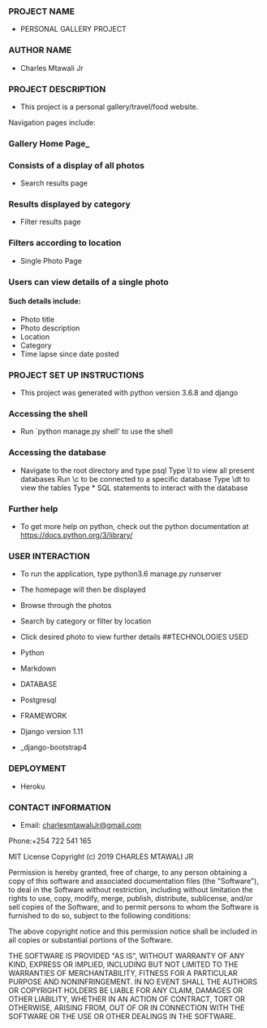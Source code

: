 ### PROJECT NAME
* PERSONAL GALLERY PROJECT
### AUTHOR NAME
* Charles Mtawali Jr
### PROJECT DESCRIPTION
* This project is a personal gallery/travel/food website.

Navigation pages include:

### Gallery Home Page_

### Consists of a display of all photos
* Search results page

### Results displayed by category
* Filter results page

### Filters according to location
* Single Photo Page

### Users can view details of a single photo
#### Such details include:
* Photo title
* Photo description
* Location
* Category
* Time lapse since date posted

### PROJECT SET UP INSTRUCTIONS
* This project was generated with python version 3.6.8 and django

### Accessing the shell
* Run `python manage.py shell' to use the shell

### Accessing the database
* Navigate to the root directory and type psql Type \l to view all present databases Run \c to be connected to a specific database Type \dt to view the tables Type * SQL statements to interact with the database

### Further help
* To get more help on python, check out the python documentation at https://docs.python.org/3/library/

### USER INTERACTION
* To run the application, type python3.6 manage.py runserver
* The homepage will then be displayed
* Browse through the photos
* Search by category or filter by location
* Click desired photo to view further details
##TECHNOLOGIES USED


* Python

* Markdown

* DATABASE

* Postgresql
* FRAMEWORK
* Django version 1.11

* _django-bootstrap4

### DEPLOYMENT 
* Heroku
### CONTACT INFORMATION
* Email: charlesmtawaliJr@gmail.com

Phone:+254 722 541 165

MIT License
Copyright (c) 2019 CHARLES MTAWALI JR

Permission is hereby granted, free of charge, to any person obtaining a copy of this software and associated documentation files (the "Software"), to deal in the Software without restriction, including without limitation the rights to use, copy, modify, merge, publish, distribute, sublicense, and/or sell copies of the Software, and to permit persons to whom the Software is furnished to do so, subject to the following conditions:

The above copyright notice and this permission notice shall be included in all copies or substantial portions of the Software.

THE SOFTWARE IS PROVIDED "AS IS", WITHOUT WARRANTY OF ANY KIND, EXPRESS OR IMPLIED, INCLUDING BUT NOT LIMITED TO THE WARRANTIES OF MERCHANTABILITY, FITNESS FOR A PARTICULAR PURPOSE AND NONINFRINGEMENT. IN NO EVENT SHALL THE AUTHORS OR COPYRIGHT HOLDERS BE LIABLE FOR ANY CLAIM, DAMAGES OR OTHER LIABILITY, WHETHER IN AN ACTION OF CONTRACT, TORT OR OTHERWISE, ARISING FROM, OUT OF OR IN CONNECTION WITH THE SOFTWARE OR THE USE OR OTHER DEALINGS IN THE SOFTWARE.